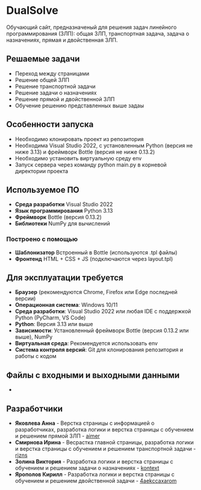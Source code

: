 # DualSolve
Обучающий сайт, предназначеный для решения задач линейного программирования (ЗЛП): общая ЗЛП, транспортная задача, задача о назначениях, прямая и двойственная ЗЛП.
## Решаемые задачи
* Переход между страницами
* Решение общей ЗЛП
* Решение транспортной задачи
* Решение задачи о назначениях
* Решение прямой и двойственной ЗЛП
* Обучение решению представленных выше задаы
## Особенности запуска
* Необходимо клонировать проект из репозитория
* Необходима Visual Studio 2022, с установленным Python (версия не ниже 3.13) и фреймворк Bottle (версия не ниже 0.13.2)
* Необходимо установить виртуальную среду env
* Запуск сервера через команду python main.py в корневой директории проекта
## Используемое ПО
* **Среда разработки** Visual Studio 2022
* **Язык программирования** Python 3.13
* **Фреймворк** Bottle (версия 0.13.2)
* **Библиотеки** NumPy для вычислений
### Построено с помощью
* **Шаблонизатор** Встроенный в Bottle (используются .tpl файлы)
* **Фронтенд** HTML + CSS + JS (подключаются через layout.tpl)
## Для эксплуатации требуется
* **Браузер** (рекомендуются Chrome, Firefox или Edge последней версии)
* **Операционная система**: Windows 10/11
* **Среда разработки**: Visual Studio 2022 или любая IDE с поддержкой Python (PyCharm, VS Code)
* **Python**: Версия 3.13 или выше
* **Зависимости**: Установленный фреймворк Bottle (версия 0.13.2 или выше), NumPy
* **Виртуальная среда**: Рекомендуется использовать env
* **Система контроля версий**: Git для клонирования репозитория и работы с кодом
## Файлы с входными и выходными данными
* 
## Разработчики
* **Яковлева Анна** - Верстка страницы с информацией о разработчиках, разработка логики и верстка страницы с обучением и решением прямой ЗЛП - [aimer](https://github.com/aimoure)
* **Смирнова Ирина** - Весрастка главной страницы, разработка логики и верстка страницы с обучением и решением транспортной задачи  - [rjzns](https://github.com/rjzns)
* **Золина Виктория** - Разработка логики и верстка страницы с обучением и решением задачи о назначениях  - [kontext](https://github.com/Takeda-Takahashi)
* **Ярополов Кирилл** - Разработка логики и верстка страницы с обучением и решением двойственной задачи - [4aekccaxarom](https://github.com/4aekccaxarom)
